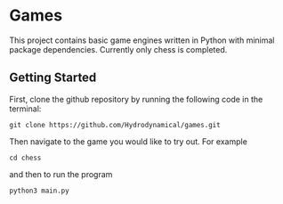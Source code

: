 # Games

This project contains basic game engines written in Python with minimal package dependencies. Currently only chess is completed. 

## Getting Started

First, clone the github repository by running the following code in the terminal:

`git clone https://github.com/Hydrodynamical/games.git`

Then navigate to the game you would like to try out. For example 

`cd chess`

and then to run the program 

`python3 main.py`


